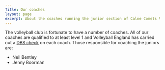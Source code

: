 ```yaml
---
Title: Our coaches
layout: page
excerpt: About the coaches running the junior section of Calne Comets Volleyball Club
---
```


The volleyball club is fortunate to have a number of coaches. All of our coaches are qualified to at least level 1 and Volleyball England has carried out a [DBS check](https://www.volleyballengland.org/about_us/safeguarding/dbs_checking) on each coach. Those responsible for coaching the juniors are:

* Neil Bentley
* Jenny Boorman
